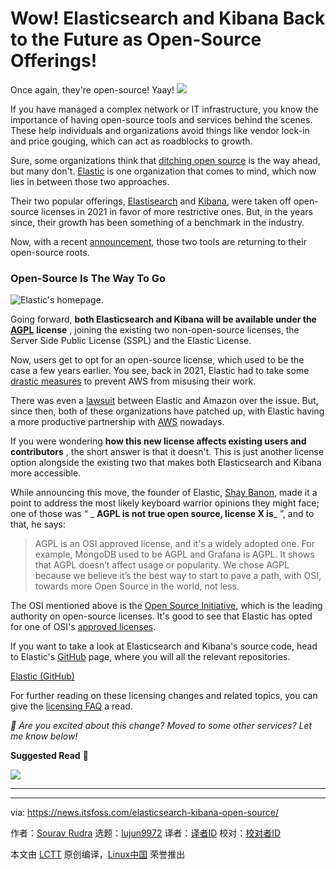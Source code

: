 [#]: subject: "Wow! Elasticsearch and Kibana Back to the Future as Open-Source Offerings!"
[#]: via: "https://news.itsfoss.com/elasticsearch-kibana-open-source/"
[#]: author: "Sourav Rudra https://news.itsfoss.com/author/sourav/"
[#]: collector: "lujun9972/lctt-scripts-1705972010"
[#]: translator: " "
[#]: reviewer: " "
[#]: publisher: " "
[#]: url: " "

Wow! Elasticsearch and Kibana Back to the Future as Open-Source Offerings!
======
Once again, they're open-source! Yaay!
[![][1]][2]

If you have managed a complex network or IT infrastructure, you know the importance of having open-source tools and services behind the scenes. These help individuals and organizations avoid things like vendor lock-in and price gouging, which can act as roadblocks to growth.

Sure, some organizations think that [ditching open source][3] is the way ahead, but many don't. [Elastic][4] is one organization that comes to mind, which now lies in between those two approaches.

Their two popular offerings, [Elastisearch][5] and [Kibana][6], were taken off open-source licenses in 2021 in favor of more restrictive ones. But, in the years since, their growth has been something of a benchmark in the industry.

Now, with a recent [announcement][7], those two tools are returning to their open-source roots.

### Open-Source Is The Way To Go

![Elastic's homepage.][8]

Going forward, **both Elasticsearch and Kibana will be available under the** [**AGPL**][9] **license** , joining the existing two non-open-source licenses, the Server Side Public License (SSPL) and the Elastic License.

Now, users get to opt for an open-source license, which used to be the case a few years earlier. You see, back in 2021, Elastic had to take some [drastic measures][10] to prevent AWS from misusing their work.

There was even a [lawsuit][11] between Elastic and Amazon over the issue. But, since then, both of these organizations have patched up, with Elastic having a more productive partnership with [AWS][12] nowadays.

If you were wondering **how this new license affects existing users and contributors** , the short answer is that it doesn't. This is just another license option alongside the existing two that makes both Elasticsearch and Kibana more accessible.

While announcing this move, the founder of Elastic, [Shay Banon][13], made it a point to address the most likely keyboard warrior opinions they might face; one of those was “ _ **AGPL is not true open source, license X is**_ ”, and to that, he says:

> AGPL is an OSI approved license, and it's a widely adopted one. For example, MongoDB used to be AGPL and Grafana is AGPL. It shows that AGPL doesn’t affect usage or popularity. We chose AGPL because we believe it’s the best way to start to pave a path, with OSI, towards more Open Source in the world, not less.

The OSI mentioned above is the [Open Source Initiative][14], which is the leading authority on open-source licenses. It's good to see that Elastic has opted for one of OSI's [approved licenses][15].

If you want to take a look at Elasticsearch and Kibana's source code, head to Elastic's [GitHub][16] page, where you will all the relevant repositories.

[Elastic (GitHub)][16]

For further reading on these licensing changes and related topics, you can give the [licensing FAQ][17] a read.

_💬 Are you excited about this change? Moved to some other services? Let me know below!_

**Suggested Read** 📖

![][18]

* * *

--------------------------------------------------------------------------------

via: https://news.itsfoss.com/elasticsearch-kibana-open-source/

作者：[Sourav Rudra][a]
选题：[lujun9972][b]
译者：[译者ID](https://github.com/译者ID)
校对：[校对者ID](https://github.com/校对者ID)

本文由 [LCTT](https://github.com/LCTT/TranslateProject) 原创编译，[Linux中国](https://linux.cn/) 荣誉推出

[a]: https://news.itsfoss.com/author/sourav/
[b]: https://github.com/lujun9972
[1]: https://news.itsfoss.com/assets/images/pikapods-banner-v3.webp
[2]: https://www.pikapods.com/?utm_campaign=banner-2024-05&utm_source=itsfoss
[3]: https://news.itsfoss.com/cockcroachdb-no-open-source/
[4]: https://www.elastic.co/
[5]: https://www.elastic.co/elasticsearch
[6]: https://www.elastic.co/kibana
[7]: https://www.elastic.co/blog/elasticsearch-is-open-source-again
[8]: https://news.itsfoss.com/content/images/2024/08/Elastic_Homepage.png
[9]: https://www.gnu.org/licenses/agpl-3.0.html
[10]: https://www.elastic.co/blog/why-license-change-aws
[11]: https://www.elastic.co/blog/elastic-and-amazon-reach-agreement-on-trademark-infringement-lawsuit
[12]: https://aws.amazon.com/
[13]: https://www.linkedin.com/in/kimchy/
[14]: https://opensource.org/
[15]: https://opensource.org/licenses
[16]: https://github.com/elastic
[17]: https://www.elastic.co/pricing/faq/licensing
[18]: https://itsfoss.com/content/images/size/w256h256/2022/12/android-chrome-192x192.png
